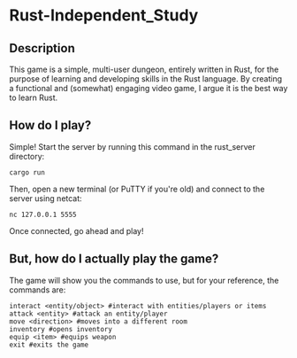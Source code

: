 # Rust-Independent_Study

## Description

This game is a simple, multi-user dungeon, entirely written in Rust, for the purpose of learning and developing skills in the Rust language. By creating a functional and (somewhat) engaging video game, I argue it is the best way to learn Rust.

## How do I play?

Simple! Start the server by running this command in the rust_server directory:
```
cargo run
```

Then, open a new terminal (or PuTTY if you're old) and connect to the server using netcat:
```
nc 127.0.0.1 5555
```

Once connected, go ahead and play!

## But, how do I actually play the game?

The game will show you the commands to use, but for your reference, the commands are:
```
interact <entity/object> #interact with entities/players or items
attack <entity> #attack an entity/player
move <direction> #moves into a different room
inventory #opens inventory
equip <item> #equips weapon
exit #exits the game
```
